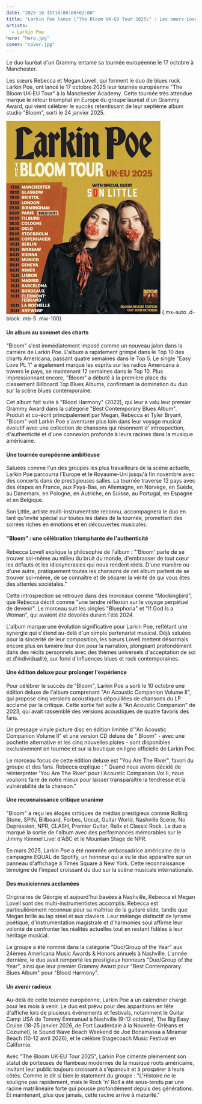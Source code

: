 ```yaml
---
date: "2025-10-15T10:00:00+02:00"
title: "Larkin Poe lance \"The Bloom UK-EU Tour 2025\" : Les sœurs Lovell déferlent sur l'Europe"
artists:
  - Larkin Poe
hero: "hero.jpg"
cover: "cover.jpg"
---
```


Le duo lauréat d'un Grammy entame sa tournée européenne le 17 octobre à Manchester.

Les sœurs Rebecca et Megan Lovell, qui forment le duo de blues rock Larkin Poe, ont lancé le 17 octobre 2025 leur
tournée européenne "The Bloom UK-EU Tour" à la Manchester Academy. Cette tournée très attendue marque le retour
triomphal en Europe du groupe lauréat d'un Grammy Award, qui vient célébrer le succès retentissant de leur septième
album studio "Bloom", sorti le 24 janvier 2025.

![Larkin Poe tournée](tour.jpg)
{.mx-auto .d-block .mb-5 .mw-100}

#### Un album au sommet des charts

"Bloom" s'est immédiatement imposé comme un nouveau jalon dans la carrière de Larkin Poe. L'album a rapidement grimpé
dans le Top 10 des charts Americana, passant quatre semaines dans le Top 5. Le single "Easy Love Pt. 1" a également
marqué les esprits sur les radios Americana à travers le pays, se maintenant 12 semaines dans le Top 10. Plus
impressionnant encore, "Bloom" a débuté à la première place du classement Billboard Top Blues Albums, confirmant la
domination du duo sur la scène blues contemporaine.

Cet album fait suite à "Blood Harmony" (2022), qui leur a valu leur premier Grammy Award dans la catégorie "Best
Contemporary Blues Album". Produit et co-écrit principalement par Megan, Rebecca et Tyler Bryant, "Bloom" voit Larkin
Poe s'aventurer plus loin dans leur voyage musical évolutif avec une collection de chansons qui résonnent d'
introspection, d'authenticité et d'une connexion profonde à leurs racines dans la musique américaine.

#### Une tournée européenne ambitieuse

Saluées comme l'un des groupes les plus travailleurs de la scène actuelle, Larkin Poe parcourra l'Europe et le
Royaume-Uni jusqu'à fin novembre avec des concerts dans de prestigieuses salles. La tournée traverse 12 pays avec des
étapes en France, aux Pays-Bas, en Allemagne, en Norvège, en Suède, au Danemark, en Pologne, en Autriche, en Suisse, au
Portugal, en Espagne et en Belgique.

Son Little, artiste multi-instrumentiste reconnu, accompagnera le duo en tant qu'invité spécial sur toutes les dates de
la tournée, promettant des soirées riches en émotions et en découvertes musicales.

#### "Bloom" : une célébration triomphante de l'authenticité

Rebecca Lovell explique la philosophie de l'album : "'Bloom' parle de se trouver soi-même au milieu du bruit du monde,
d'embrasser de tout cœur les défauts et les idiosyncrasies qui nous rendent réels. D'une manière ou d'une autre,
pratiquement toutes les chansons de cet album parlent de se trouver soi-même, de se connaître et de séparer la vérité de
qui vous êtes des attentes sociétales."

Cette introspection se retrouve dans des morceaux comme "Mockingbird", que Rebecca décrit comme "une tendre réflexion
sur le voyage perpétuel de devenir". Le morceau suit les singles "Bluephoria" et "If God Is a Woman", qui avaient été
dévoilés durant l'été 2024.

L'album marque une évolution significative pour Larkin Poe, reflétant une synergie qui s'étend au-delà d'un simple
partenariat musical. Déjà saluées pour la sincérité de leur composition, les sœurs Lovell mettent désormais encore plus
en lumière leur don pour la narration, plongeant profondément dans des récits personnels avec des thèmes universels
d'acceptation de soi et d'individualité, sur fond d'influences blues et rock contemporaines.

#### Une édition deluxe pour prolonger l'expérience

Pour célébrer le succès de "Bloom", Larkin Poe a sorti le 10 octobre une édition deluxe de l'album comprenant "An
Acoustic Companion Volume II", qui propose cinq versions acoustiques dépouillées de chansons du LP acclamé par la
critique. Cette sortie fait suite à "An Acoustic Companion" de 2023, qui avait rassemblé des versions acoustiques de
quatre favoris des fans.

Un pressage vinyle picture disc en édition limitée d'"An Acoustic Companion Volume II" et une version CD deluxe de "
Bloom" - avec une pochette alternative et les cinq nouvelles pistes - sont disponibles exclusivement en tournée et sur
la boutique en ligne officielle de Larkin Poe.

Le morceau focus de cette édition deluxe est "You Are The River", favori du groupe et des fans. Rebecca explique : "
Quand nous avons décidé de réinterpréter 'You Are The River' pour l'Acoustic Companion Vol II, nous voulions faire de
notre mieux pour laisser transparaître la tendresse et la vulnérabilité de la chanson."

#### Une reconnaissance critique unanime

"Bloom" a reçu les éloges critiques de médias prestigieux comme Rolling Stone, SPIN, Billboard, Forbes, Uncut, Guitar
World, Nashville Scene, No Depression, NPR, CLASH, Premier Guitar, Relix et Classic Rock. Le duo a marqué la sortie de
l'album avec des performances mémorables sur le Jimmy Kimmel Live! d'ABC et le Mountain Stage de NPR.

En mars 2025, Larkin Poe a été nommée ambassadrice américaine de la campagne EQUAL de Spotify, un honneur qui a vu le
duo apparaître sur un panneau d'affichage à Times Square à New York. Cette reconnaissance témoigne de l'impact croissant
du duo sur la scène musicale internationale.

#### Des musiciennes acclamées

Originaires de Géorgie et aujourd'hui basées à Nashville, Rebecca et Megan Lovell sont des multi-instrumentistes
accomplis. Rebecca est particulièrement reconnue pour sa maîtrise de la guitare slide, tandis que Megan brille au lap
steel et aux claviers. Leur mélange distinctif de lyrisme poétique, d'instrumentation magistrale et d'harmonies soul
affirme leur volonté de confronter les réalités actuelles tout en restant fidèles à leur héritage musical.

Le groupe a été nommé dans la catégorie "Duo/Group of the Year" aux 24èmes Americana Music Awards & Honors annuels à
Nashville. L'année dernière, le duo avait remporté les prestigieux honneurs "Duo/Group of the Year", ainsi que leur
premier Grammy Award pour "Best Contemporary Blues Album" pour "Blood Harmony".

#### Un avenir radieux

Au-delà de cette tournée européenne, Larkin Poe a un calendrier chargé pour les mois à venir. Le duo est prévu pour des
apparitions en tête d'affiche lors de plusieurs événements et festivals, notamment le Guitar Camp USA de Tommy Emmanuel
à Nashville (9-12 octobre), The Big Easy Cruise (18-25 janvier 2026, de Fort Lauderdale à la Nouvelle-Orléans et
Cozumel), le Sound Wave Beach Weekend de Joe Bonamassa à Miramar Beach (10-12 avril 2026), et le célèbre Stagecoach
Music Festival en Californie.

Avec "The Bloom UK-EU Tour 2025", Larkin Poe cimente pleinement son statut de porteuses de flambeau modernes de la
musique roots américaine, invitant leur public toujours croissant à s'épanouir et à prospérer à leurs côtés. Comme le
dit si bien le statement du groupe : "L'Histoire ne le souligne pas rapidement, mais le Rock 'n' Roll a été sous-tendu
par une racine matrilinéaire forte qui pousse profondément depuis des générations. Et maintenant, plus que jamais, cette
racine arrive à maturité."
